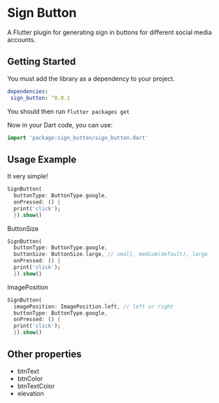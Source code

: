 # Sign Button

A Flutter plugin for generating sign in buttons for different social media accounts.

## Getting Started

You must add the library as a dependency to your project.
```yaml
dependencies:
 sign_button: ^0.0.1
```

You should then run `flutter packages get`

Now in your Dart code, you can use:

```dart
import 'package:sign_button/sign_button.dart'
```

## Usage Example

It very simple!

```dart
SignButton(
  buttonType: ButtonType.google,
  onPressed: () {
  print('click');
  }).show()
```
ButtonSize
```dart
SignButton(
  buttonType: ButtonType.google,
  buttonSize: ButtonSize.large, // small, medium(default), large
  onPressed: () {
  print('click');
  }).show()
```
ImagePosition
```dart
SignButton(
  imagePosition: ImagePosition.left, // left or right
  buttonType: ButtonType.google,
  onPressed: () {
  print('click');
  }).show()
```

## Other properties
- btnText 
- btnColor
- btnTextColor
- elevation
